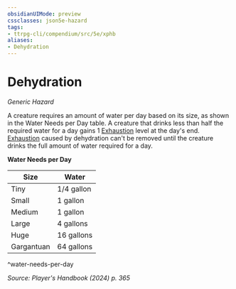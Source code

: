 ```yaml
---
obsidianUIMode: preview
cssclasses: json5e-hazard
tags:
- ttrpg-cli/compendium/src/5e/xphb
aliases:
- Dehydration
---
```

# Dehydration
*Generic Hazard*  

A creature requires an amount of water per day based on its size, as shown in the Water Needs per Day table. A creature that drinks less than half the required water for a day gains 1 [Exhaustion](/3-Mechanics/CLI/conditions.md#Exhaustion) level at the day's end. [Exhaustion](/3-Mechanics/CLI/conditions.md#Exhaustion) caused by dehydration can't be removed until the creature drinks the full amount of water required for a day.

**Water Needs per Day**

| Size | Water |
|------|-------|
| Tiny | 1/4 gallon |
| Small | 1 gallon |
| Medium | 1 gallon |
| Large | 4 gallons |
| Huge | 16 gallons |
| Gargantuan | 64 gallons |
^water-needs-per-day

*Source: Player's Handbook (2024) p. 365*